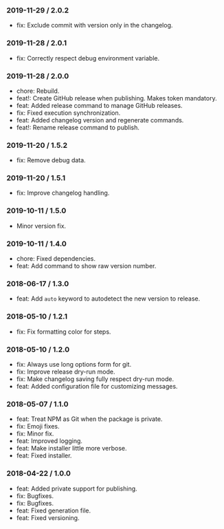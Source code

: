 ### 2019-11-29 / 2.0.2

- fix: Exclude commit with version only in the changelog.

### 2019-11-28 / 2.0.1

- fix: Correctly respect debug environment variable.

### 2019-11-28 / 2.0.0

- chore: Rebuild.
- feat!: Create GitHub release when publishing. Makes token mandatory.
- feat: Added release command to manage GitHub releases.
- fix: Fixed execution synchronization.
- feat: Added changelog version and regenerate commands.
- feat!: Rename release command to publish.

### 2019-11-20 / 1.5.2

- fix: Remove debug data.

### 2019-11-20 / 1.5.1

- fix: Improve changelog handling.

### 2019-10-11 / 1.5.0

- Minor version fix.

### 2019-10-11 / 1.4.0

- chore: Fixed dependencies.
- feat: Add command to show raw version number.

### 2018-06-17 / 1.3.0

- feat: Add `auto` keyword to autodetect the new version to release.

### 2018-05-10 / 1.2.1

- fix: Fix formatting color for steps.

### 2018-05-10 / 1.2.0

- fix: Always use long options form for git.
- fix: Improve release dry-run mode.
- fix: Make changelog saving fully respect dry-run mode.
- feat: Added configuration file for customizing messages.

### 2018-05-07 / 1.1.0

- feat: Treat NPM as Git when the package is private.
- fix: Emoji fixes.
- fix: Minor fix.
- feat: Improved logging.
- feat: Make installer little more verbose.
- feat: Fixed installer.

### 2018-04-22 / 1.0.0

- feat: Added private support for publishing.
- fix: Bugfixes.
- fix: Bugfixes.
- feat: Fixed generation file.
- feat: Fixed versioning.

